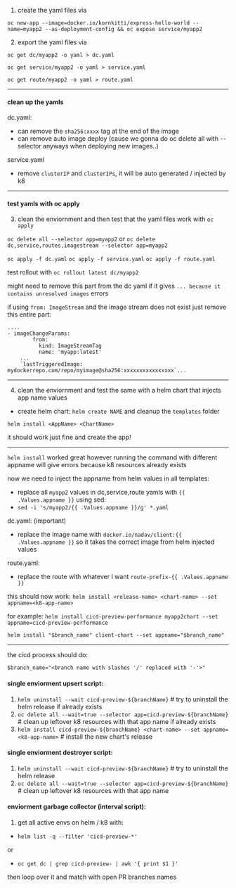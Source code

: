 1. create the yaml files via

`oc new-app --image=docker.io/kornkitti/express-hello-world --name=myapp2 --as-deployment-config && oc expose service/myapp2`

2. export the yaml files via 

`oc get dc/myapp2 -o yaml > dc.yaml`


`oc get service/myapp2 -o yaml > service.yaml`


`oc get route/myapp2 -o yaml > route.yaml`

------------

#### clean up the yamls

dc.yaml:
- can remove the `sha256:xxxx` tag at the end of the image
- can remove auto image deploy (cause we gonna do oc delete all with --selector anyways when deploying new images..)

service.yaml
- remove `clusterIP` and `clusterIPs`, it will be auto generated / injected by k8

------------

#### test yamls with oc apply

3. clean the enviornment and then test that the yaml files work with `oc apply` 

`oc delete all --selector app=myapp2` or `oc delete dc,service,routes,imagestream --selector app=myapp2`

`oc apply -f dc.yaml` `oc apply -f service.yaml` `oc apply -f route.yaml`

test rollout with `oc rollout latest dc/myapp2`

might need to remove this part from the dc yaml if it gives `... because it contains unresolved images` errors 

if using `from: ImageStream` and the image stream does not exist just remove this entire part:

```
....
- imageChangeParams:
        from:
          kind: ImageStreamTag
          name: 'myapp:latest' 
    ...
    `lastTriggeredImage: mydockerrepo.com/repo/myimage@sha256:xxxxxxxxxxxxxxxx`...
```

------------

4. clean the enviornment and test the same with a helm chart that injects app name values

- create helm chart: `helm create NAME` and cleanup the `templates` folder

`helm install <AppName> <ChartName>` 

it should work just fine and create the app!

------------

`helm install` worked great however running the command with different appname will give errors because k8 resources already exists

now we need to inject the appname from helm values in all templates:
- replace all `myapp2` values in dc,service,route yamls with `{{ .Values.appname }}` using sed:
- `sed -i 's/myapp2/{{ .Values.appname }}/g' *.yaml`

dc.yaml: (important)
- replace the image name with `docker.io/nadav/client:{{ .Values.appname }}` so it takes the correct image from helm injected values

route.yaml:
- replace the route with whatever I want `route-prefix-{{ .Values.appname }}`

this should now work:
`helm install <release-name> <chart-name> --set appname=<k8-app-name>`

for example:
`helm install cicd-preview-performance myapp2chart --set appname=cicd-preview-performance`

`helm install "$branch_name" client-chart --set appname="$branch_name"`

------------

the cicd process should do:

`$branch_name="<branch name with slashes '/' replaced with '-'>"`

#### single enviorment upsert script:
1. `helm uninstall --wait cicd-preview-${branchName}` # try to uninstall the helm release if already exists
2. `oc delete all --wait=true --selector app=cicd-preview-${branchName}` # clean up leftover k8 resources with that app name if already exists
3. `helm install cicd-preview-${branchName} <chart-name> --set appname=<k8-app-name>` # install the new chart's release

#### single enviorment destroyer script:
1. `helm uninstall --wait cicd-preview-${branchName}` # try to uninstall the helm release
2. `oc delete all --wait=true --selector app=cicd-preview-${branchName}` # clean up leftover k8 resources with that app name

#### enviorment garbage collector (interval script):
1. get all active envs on helm / k8 with:
- `helm list -q --filter 'cicd-preview-*'`

or

- `oc get dc | grep cicd-preview- | awk '{ print $1 }'`

then loop over it and match with open PR branches names

